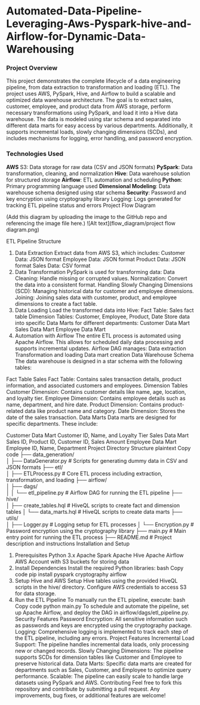 # Automated-Data-Pipeline-Leveraging-Aws-Pyspark-hive-and-Airflow-for-Dynamic-Data-Warehousing

### Project Overview
   This project demonstrates the complete lifecycle of a data engineering pipeline, from data extraction to transformation and loading (ETL). The project uses AWS, PySpark, Hive, and Airflow to build a scalable and optimized data warehouse architecture.
    The goal is to extract sales, customer, employee, and product data from AWS storage, perform necessary transformations using PySpark, and load it into a Hive data warehouse. The data is modeled using star schema and separated into different data marts for easy access by various departments. Additionally, it supports incremental loads, slowly changing dimensions (SCDs), and includes mechanisms for logging, error handling, and password encryption.

### Technologies Used
**AWS** S3: Data storage for raw data (CSV and JSON formats)
**PySpark**: Data transformation, cleaning, and normalization
**Hive**: Data warehouse solution for structured storage
**Airflow**: ETL automation and scheduling
**Python**: Primary programming language used
**Dimensional Modeling**: Data warehouse schema designed using star schema
**Security**: Password and key encryption using cryptography library
Logging: Logs generated for tracking ETL pipeline status and errors
Project Flow Diagram

(Add this diagram by uploading the image to the GitHub repo and referencing the image file here.)
![Alt text](flow_diagram/project flow diagram.png)


ETL Pipeline Structure
1. Data Extraction
Extract data from AWS S3, which includes:
Customer Data: JSON format
Employee Data: JSON format
Product Data: JSON format
Sales Data: CSV format
2. Data Transformation
PySpark is used for transforming data:
Data Cleaning: Handle missing or corrupted values.
Normalization: Convert the data into a consistent format.
Handling Slowly Changing Dimensions (SCD): Managing historical data for customer and employee dimensions.
Joining: Joining sales data with customer, product, and employee dimensions to create a fact table.
3. Data Loading
Load the transformed data into Hive:
Fact Table: Sales fact table
Dimension Tables: Customer, Employee, Product, Date
Store data into specific Data Marts for different departments:
Customer Data Mart
Sales Data Mart
Employee Data Mart
4. Automation with Airflow
The entire ETL process is automated using Apache Airflow. This allows for scheduled daily data processing and supports incremental updates.
Airflow DAG manages:
Data extraction
Transformation and loading
Data mart creation
Data Warehouse Schema
The data warehouse is designed in a star schema with the following tables:

Fact Table
Sales Fact Table: Contains sales transaction details, product information, and associated customers and employees.
Dimension Tables
Customer Dimension: Contains customer details like name, age, location, and loyalty tier.
Employee Dimension: Contains employee details such as name, department, and hire date.
Product Dimension: Contains product-related data like product name and category.
Date Dimension: Stores the date of the sales transaction.
Data Marts
Data marts are designed for specific departments. These include:

Customer Data Mart
Customer ID, Name, and Loyalty Tier
Sales Data Mart
Sales ID, Product ID, Customer ID, Sales Amount
Employee Data Mart
Employee ID, Name, Department
Project Directory Structure
plaintext
Copy code
├── data_generation/             
│   ├── DataGenerator.py          # Scripts for generating dummy data in CSV and JSON formats
├── etl/                         
│   ├── ETLProcess.py             # Core ETL process including extraction, transformation, and loading
├── airflow/                     
│   ├── dags/                    
│   │   └── etl_pipeline.py       # Airflow DAG for running the ETL pipeline
├── hive/                        
│   ├── create_tables.hql         # HiveQL scripts to create fact and dimension tables
│   └── data_marts.hql            # HiveQL scripts to create data marts
├── utils/                       
│   ├── Logger.py                 # Logging setup for ETL processes
│   └── Encryption.py             # Password encryption using the cryptography library
├── main.py                       # Main entry point for running the ETL process
├── README.md                     # Project description and instructions
Installation and Setup
1. Prerequisites
Python 3.x
Apache Spark
Apache Hive
Apache Airflow
AWS Account with S3 buckets for storing data
2. Install Dependencies
Install the required Python libraries:
bash
Copy code
pip install pyspark cryptography airflow
3. Setup Hive and AWS
Setup Hive tables using the provided HiveQL scripts in the hive/ directory.
Configure AWS credentials to access S3 for data storage.
4. Run the ETL Pipeline
To manually run the ETL pipeline, execute:
bash
Copy code
python main.py
To schedule and automate the pipeline, set up Apache Airflow, and deploy the DAG in airflow/dags/etl_pipeline.py.
Security Features
Password Encryption: All sensitive information such as passwords and keys are encrypted using the cryptography package.
Logging: Comprehensive logging is implemented to track each step of the ETL pipeline, including any errors.
Project Features
Incremental Load Support: The pipeline handles incremental data loads, only processing new or changed records.
Slowly Changing Dimensions: The pipeline supports SCDs for dimension tables like Customer and Employee to preserve historical data.
Data Marts: Specific data marts are created for departments such as Sales, Customer, and Employee to optimize query performance.
Scalable: The pipeline can easily scale to handle large datasets using PySpark and AWS.
Contributing
Feel free to fork this repository and contribute by submitting a pull request. Any improvements, bug fixes, or additional features are welcome!
